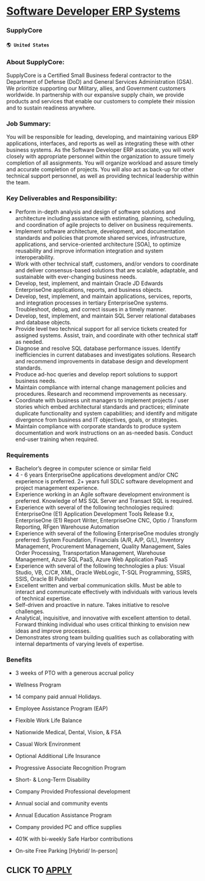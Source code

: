 # [Software Developer ERP Systems](https://www.remotewlb.com/apply/software-developer-erp-systems)  
### SupplyCore  
#### `🌎 United States`  

### About SupplyCore:

SupplyCore is a Certified Small Business federal contractor to the Department of Defense (DoD) and General Services Administration (GSA). We prioritize supporting our Military, allies, and Government customers worldwide. In partnership with our expansive supply chain, we provide products and services that enable our customers to complete their mission and to sustain readiness anywhere.

### Job Summary:

You will be responsible for leading, developing, and maintaining various ERP applications, interfaces, and reports as well as integrating these with other business systems. As the Software Developer ERP associate, you will work closely with appropriate personnel within the organization to assure timely completion of all assignments. You will organize workload and assure timely and accurate completion of projects. You will also act as back-up for other technical support personnel, as well as providing technical leadership within the team.

### Key Deliverables and Responsibility:

  * Perform in-depth analysis and design of software solutions and architecture including assistance with estimating, planning, scheduling, and coordination of agile projects to deliver on business requirements.
  * Implement software architecture, development, and documentation standards and policies that promote shared services, infrastructure, applications, and service-oriented architecture [SOA], to optimize reusability and improve information integration and system interoperability.
  * Work with other technical staff, customers, and/or vendors to coordinate and deliver consensus-based solutions that are scalable, adaptable, and sustainable with ever-changing business needs.
  * Develop, test, implement, and maintain Oracle JD Edwards EnterpriseOne applications, reports, and business objects.
  * Develop, test, implement, and maintain applications, services, reports, and integration processes in tertiary EnterpriseOne systems. Troubleshoot, debug, and correct issues in a timely manner.
  * Develop, test, implement, and maintain SQL Server relational databases and database objects.
  * Provide level two technical support for all service tickets created for assigned systems. Assist, train, and coordinate with other technical staff as needed.
  * Diagnose and resolve SQL database performance issues. Identify inefficiencies in current databases and investigates solutions. Research and recommend improvements in database design and development standards.
  * Produce ad-hoc queries and develop report solutions to support business needs.
  * Maintain compliance with internal change management policies and procedures. Research and recommend improvements as necessary.
  * Coordinate with business unit managers to implement projects / user stories which embed architectural standards and practices; eliminate duplicate functionality and system capabilities; and identify and mitigate divergence from business and IT objectives, goals, or strategies.
  * Maintain compliance with corporate standards to produce system documentation and work instructions on an as-needed basis. Conduct end-user training when required.

### Requirements

  * Bachelor’s degree in computer science or similar field
  * 4 - 6 years EnterpriseOne applications development and/or CNC experience is preferred. 2+ years full SDLC software development and project management experience.
  * Experience working in an Agile software development environment is preferred. Knowledge of MS SQL Server and Transact SQL is required.
  * Experience with several of the following technologies required: EnterpriseOne (E1) Application Development Tools Release 9.x, EnterpriseOne (E1) Report Writer, EnterpriseOne CNC, Optio / Transform Reporting, RFgen Warehouse Automation 
  * Experience with several of the following EnterpriseOne modules strongly preferred: System Foundation, Financials (A/R, A/P, G/L), Inventory Management, Procurement Management, Quality Management, Sales Order Processing, Transportation Management, Warehouse Management, Azure SQL PaaS, Azure Web Application PaaS
  * Experience with several of the following technologies a plus: Visual Studio, VB, C/C#, XML, Oracle WebLogic, T-SQL Programming, SSRS, SSIS, Oracle BI Publisher
  * Excellent written and verbal communication skills. Must be able to interact and communicate effectively with individuals with various levels of technical expertise.
  * Self-driven and proactive in nature. Takes initiative to resolve challenges. 
  * Analytical, inquisitive, and innovative with excellent attention to detail. Forward thinking individual who uses critical thinking to envision new ideas and improve processes.
  * Demonstrates strong team building qualities such as collaborating with internal departments of varying levels of expertise.

### Benefits

  * 3 weeks of PTO with a generous accrual policy
  * Wellness Program

  * 14 company paid annual Holidays.

  * Employee Assistance Program (EAP)

  * Flexible Work Life Balance

  * Nationwide Medical, Dental, Vision, & FSA

  * Casual Work Environment

  * Optional Additional Life Insurance

  * Progressive Associate Recognition Program

  * Short- & Long-Term Disability

  * Company Provided Professional development

  * Annual social and community events

  * Annual Education Assistance Program

  * Company provided PC and office supplies

  * 401K with bi-weekly Safe Harbor contributions

  * On-site Free Parking [Hybrid/ In-person]

  
## CLICK TO [APPLY](https://www.remotewlb.com/apply/software-developer-erp-systems)


